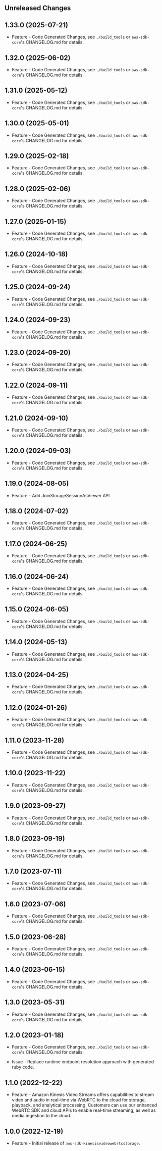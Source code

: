 Unreleased Changes
------------------

1.33.0 (2025-07-21)
------------------

* Feature - Code Generated Changes, see `./build_tools` or `aws-sdk-core`'s CHANGELOG.md for details.

1.32.0 (2025-06-02)
------------------

* Feature - Code Generated Changes, see `./build_tools` or `aws-sdk-core`'s CHANGELOG.md for details.

1.31.0 (2025-05-12)
------------------

* Feature - Code Generated Changes, see `./build_tools` or `aws-sdk-core`'s CHANGELOG.md for details.

1.30.0 (2025-05-01)
------------------

* Feature - Code Generated Changes, see `./build_tools` or `aws-sdk-core`'s CHANGELOG.md for details.

1.29.0 (2025-02-18)
------------------

* Feature - Code Generated Changes, see `./build_tools` or `aws-sdk-core`'s CHANGELOG.md for details.

1.28.0 (2025-02-06)
------------------

* Feature - Code Generated Changes, see `./build_tools` or `aws-sdk-core`'s CHANGELOG.md for details.

1.27.0 (2025-01-15)
------------------

* Feature - Code Generated Changes, see `./build_tools` or `aws-sdk-core`'s CHANGELOG.md for details.

1.26.0 (2024-10-18)
------------------

* Feature - Code Generated Changes, see `./build_tools` or `aws-sdk-core`'s CHANGELOG.md for details.

1.25.0 (2024-09-24)
------------------

* Feature - Code Generated Changes, see `./build_tools` or `aws-sdk-core`'s CHANGELOG.md for details.

1.24.0 (2024-09-23)
------------------

* Feature - Code Generated Changes, see `./build_tools` or `aws-sdk-core`'s CHANGELOG.md for details.

1.23.0 (2024-09-20)
------------------

* Feature - Code Generated Changes, see `./build_tools` or `aws-sdk-core`'s CHANGELOG.md for details.

1.22.0 (2024-09-11)
------------------

* Feature - Code Generated Changes, see `./build_tools` or `aws-sdk-core`'s CHANGELOG.md for details.

1.21.0 (2024-09-10)
------------------

* Feature - Code Generated Changes, see `./build_tools` or `aws-sdk-core`'s CHANGELOG.md for details.

1.20.0 (2024-09-03)
------------------

* Feature - Code Generated Changes, see `./build_tools` or `aws-sdk-core`'s CHANGELOG.md for details.

1.19.0 (2024-08-05)
------------------

* Feature - Add JoinStorageSessionAsViewer API

1.18.0 (2024-07-02)
------------------

* Feature - Code Generated Changes, see `./build_tools` or `aws-sdk-core`'s CHANGELOG.md for details.

1.17.0 (2024-06-25)
------------------

* Feature - Code Generated Changes, see `./build_tools` or `aws-sdk-core`'s CHANGELOG.md for details.

1.16.0 (2024-06-24)
------------------

* Feature - Code Generated Changes, see `./build_tools` or `aws-sdk-core`'s CHANGELOG.md for details.

1.15.0 (2024-06-05)
------------------

* Feature - Code Generated Changes, see `./build_tools` or `aws-sdk-core`'s CHANGELOG.md for details.

1.14.0 (2024-05-13)
------------------

* Feature - Code Generated Changes, see `./build_tools` or `aws-sdk-core`'s CHANGELOG.md for details.

1.13.0 (2024-04-25)
------------------

* Feature - Code Generated Changes, see `./build_tools` or `aws-sdk-core`'s CHANGELOG.md for details.

1.12.0 (2024-01-26)
------------------

* Feature - Code Generated Changes, see `./build_tools` or `aws-sdk-core`'s CHANGELOG.md for details.

1.11.0 (2023-11-28)
------------------

* Feature - Code Generated Changes, see `./build_tools` or `aws-sdk-core`'s CHANGELOG.md for details.

1.10.0 (2023-11-22)
------------------

* Feature - Code Generated Changes, see `./build_tools` or `aws-sdk-core`'s CHANGELOG.md for details.

1.9.0 (2023-09-27)
------------------

* Feature - Code Generated Changes, see `./build_tools` or `aws-sdk-core`'s CHANGELOG.md for details.

1.8.0 (2023-09-19)
------------------

* Feature - Code Generated Changes, see `./build_tools` or `aws-sdk-core`'s CHANGELOG.md for details.

1.7.0 (2023-07-11)
------------------

* Feature - Code Generated Changes, see `./build_tools` or `aws-sdk-core`'s CHANGELOG.md for details.

1.6.0 (2023-07-06)
------------------

* Feature - Code Generated Changes, see `./build_tools` or `aws-sdk-core`'s CHANGELOG.md for details.

1.5.0 (2023-06-28)
------------------

* Feature - Code Generated Changes, see `./build_tools` or `aws-sdk-core`'s CHANGELOG.md for details.

1.4.0 (2023-06-15)
------------------

* Feature - Code Generated Changes, see `./build_tools` or `aws-sdk-core`'s CHANGELOG.md for details.

1.3.0 (2023-05-31)
------------------

* Feature - Code Generated Changes, see `./build_tools` or `aws-sdk-core`'s CHANGELOG.md for details.

1.2.0 (2023-01-18)
------------------

* Feature - Code Generated Changes, see `./build_tools` or `aws-sdk-core`'s CHANGELOG.md for details.

* Issue - Replace runtime endpoint resolution approach with generated ruby code.

1.1.0 (2022-12-22)
------------------

* Feature - Amazon Kinesis Video Streams offers capabilities to stream video and audio in real-time via WebRTC to the cloud for storage, playback, and analytical processing. Customers can use our enhanced WebRTC SDK and cloud APIs to enable real-time streaming, as well as media ingestion to the cloud.

1.0.0 (2022-12-19)
------------------

* Feature - Initial release of `aws-sdk-kinesisvideowebrtcstorage`.

